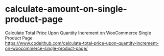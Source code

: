 # calculate-amount-on-single-product-page
Calculate Total Price Upon Quantity Increment on WooCommerce Single Product Page<br>
https://www.codeithub.com/calculate-total-price-upon-quantity-increment-on-woocommerce-single-product-page/
